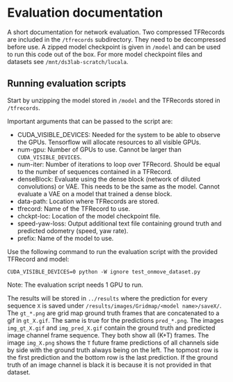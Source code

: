 # Evaluation documentation
A short documentation for network evaluation. Two compressed TFRecords are included in the `/tfrecords` subdirectory. They need to be decompressed before use. A zipped model checkpoint is given in `/model` and can be used to run this code out of the box. For more model checkpoint files and datasets see `/mnt/ds3lab-scratch/lucala`.

## Running evaluation scripts
Start by unzipping the model stored in `/model` and the TFRecords stored in `/tfrecords`.

Important arguments that can be passed to the script are:
  - CUDA_VISIBLE_DEVICES: Needed for the system to be able to observe the GPUs. Tensorflow will allocate resources to all visible GPUs.
  - num-gpu: Number of GPUs to use. Cannot be larger than `CUDA_VISIBLE_DEVICES`.
  - num-iter: Number of iterations to loop over TFRecord. Should be equal to the number of sequences contained in a TFRecord.
  - denseBlock: Evaluate using the dense block (network of diluted convolutions) or VAE. This needs to be the same as the model. Cannot evaluate a VAE on a model that trained a dense block.
  - data-path: Location where TFRecords are stored.
  - tfrecord: Name of the TFRecord to use.
  - chckpt-loc: Location of the model checkpoint file.
  - speed-yaw-loss: Output additional text file containing ground truth and predicted odometry (speed, yaw rate).
  - prefix: Name of the model to use.

Use the following command to run the evaluation script with the provided TFRecord and model:
```
CUDA_VISIBLE_DEVICES=0 python -W ignore test_onmove_dataset.py
```
Note: The evaluation script needs 1 GPU to run.

The results will be stored in `../results` where the prediction for every sequence `X` is saved under `/results/images/Gridmap/<model name>/saveX/`. The `gt_*.png` are grid map ground truth frames that are concatenated to a gif in `gt_X.gif`. The same is true for the predictions `pred_*.png`. The images `img_gt_X.gif` and `img_pred_X.gif` contain the ground truth and predicted image channel frame sequence. They both show all (K+T) frames. The image `img_X.png` shows the `T` future frame predictions of all channels side by side with the ground truth always being on the left. The topmost row is the first prediction and the bottom row is the last prediction. If the ground truth of an image channel is black it is because it is not provided in that dataset.

